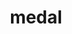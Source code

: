 ---
title: medal
unicode_regular: \ebd1
unicode_bold: \ebd0
unicode_solid: \ebd2
unicode_brand: 
---
